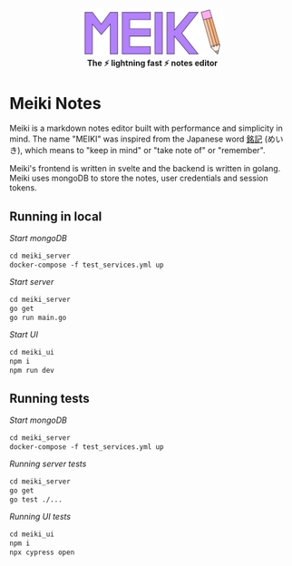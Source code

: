 <p align="center">
    <img src="./meiki.svg" width="50%"><br>
    <b>The ⚡ lightning fast ⚡ notes editor</b>
</p>

# Meiki Notes

Meiki is a markdown notes editor built with performance and
simplicity in mind. The name "MEIKI" was inspired from the Japanese word [銘記](https://jisho.org/word/%E9%8A%98%E8%A8%98) (めいき), which means to "keep in mind" or "take note of" or "remember​".

Meiki's frontend is written in svelte and the backend is written in golang. Meiki uses mongoDB to store the notes, user credentials and session tokens.

## Running in local

*Start mongoDB*

```
cd meiki_server
docker-compose -f test_services.yml up
```

*Start server*

```
cd meiki_server
go get
go run main.go
```

*Start UI*

```
cd meiki_ui
npm i
npm run dev
```

## Running tests

*Start mongoDB*

```
cd meiki_server
docker-compose -f test_services.yml up
```

*Running server tests*
```
cd meiki_server
go get
go test ./...
```

*Running UI tests*
```
cd meiki_ui
npm i
npx cypress open
```
